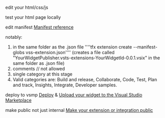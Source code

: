 ﻿edit your html/css/js

test your html page locally

edit manifest [Manifest reference](https://docs.microsoft.com/en-us/vsts/extend/develop/manifest?view=vsts)

notably: 
1. in the same folder as the .json file ''''tfx extension create --manifest-globs vss-extension.json'''' (creates a file called "YourWidgetPublisher.vsts-extensions-YourWidgetId-0.0.1.vsix" in the same folder as .json file)
1. comments // not allowed
1. single category at this stage
1. Valid categories are: Build and release, Collaborate, Code, Test, Plan and track, Insights, Integrate, Developer samples.




deploy to vsmp [Deploy](https://docs.microsoft.com/en-us/vsts/extend/get-started/node?view=vsts) & [Upload your widget to the Visual Studio Marketplace](https://docs.microsoft.com/en-us/vsts/extend/publish/overview?view=vsts)

make public not just internal [Make your extension or integration public](https://docs.microsoft.com/en-us/vsts/extend/publish/publicize?view=vsts)
